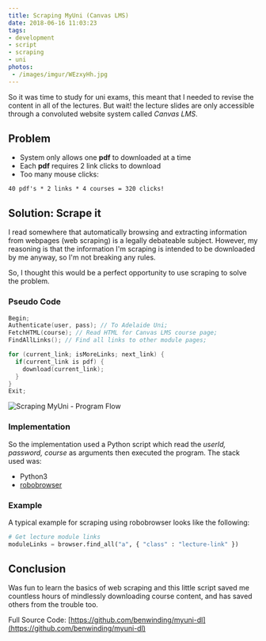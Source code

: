 ```yaml
---
title: Scraping MyUni (Canvas LMS)
date: 2018-06-16 11:03:23
tags:
- development
- script
- scraping
- uni
photos: 
 - /images/imgur/WEzxyHh.jpg
---
```


So it was time to study for uni exams, this meant that I needed to revise the content in all of the lectures. But wait! the lecture slides are only accessible through a convoluted website system called _Canvas LMS_. 

## Problem

- System only allows one **pdf** to downloaded at a time
- Each **pdf** requires 2 link clicks to download
- Too many mouse clicks:

`
40 pdf's * 2 links * 4 courses = 320 clicks!
`

## Solution: Scrape it

<!-- more --> 

I read somewhere that automatically browsing and extracting information from webpages (web scraping) is a legally debateable subject. However, my reasoning is that the information I'm scraping is intended to be downloaded by me anyway, so I'm not breaking any rules. 

So, I thought this would be a perfect opportunity to use scraping to solve the problem.

### Pseudo Code

``` c
Begin;
Authenticate(user, pass); // To Adelaide Uni;
FetchHTML(course); // Read HTML for Canvas LMS course page;
FindAllLinks(); // Find all links to other module pages;

for (current_link; isMoreLinks; next_link) {
  if(current_link is pdf) {
    download(current_link);
  }
} 
Exit;
```

<img src="/images/code2flow_8d6de.svg" alt="Scraping MyUni - Program Flow" style="max-width: 700px;"/>

### Implementation
So the implementation used a Python script which read the _userId, password, course_ as arguments then executed the program. The stack used was:

- Python3
- [robobrowser](https://github.com/jmcarp/robobrowser)

### Example
A typical example for scraping using robobrowser looks like the following:

``` python
# Get lecture module links
moduleLinks = browser.find_all("a", { "class" : "lecture-link" })
```

## Conclusion
Was fun to learn the basics of web scraping and this little script saved me countless hours of mindlessly downloading course content, and has saved others from the trouble too.

Full Source Code: [https://github.com/benwinding/myuni-dl](https://github.com/benwinding/myuni-dl)